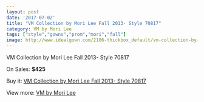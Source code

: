 ```yaml
---
layout: post
date: '2017-07-02'
title: "VM Collection by Mori Lee Fall 2013- Style 70817"
category: VM by Mori Lee
tags: ["style","gowns","prom","mori","fall"]
image: http://www.idealgown.com/2106-thickbox_default/vm-collection-by-mori-lee-fall-2013-style-70817.jpg
---
```

VM Collection by Mori Lee Fall 2013- Style 70817

On Sales: **$425**
<a href="https://www.idealgown.com/en/vm-by-mori-lee/1003-vm-collection-by-mori-lee-fall-2013-style-70817.html"><amp-img layout="responsive" width="600" height="600" src="//www.idealgown.com/2106-thickbox_default/vm-collection-by-mori-lee-fall-2013-style-70817.jpg" alt="VM Collection by Mori Lee Fall 2013- Style 70817 0" /></a>
<a href="https://www.idealgown.com/en/vm-by-mori-lee/1003-vm-collection-by-mori-lee-fall-2013-style-70817.html"><amp-img layout="responsive" width="600" height="600" src="//www.idealgown.com/2108-thickbox_default/vm-collection-by-mori-lee-fall-2013-style-70817.jpg" alt="VM Collection by Mori Lee Fall 2013- Style 70817 1" /></a>
<a href="https://www.idealgown.com/en/vm-by-mori-lee/1003-vm-collection-by-mori-lee-fall-2013-style-70817.html"><amp-img layout="responsive" width="600" height="600" src="//www.idealgown.com/2107-thickbox_default/vm-collection-by-mori-lee-fall-2013-style-70817.jpg" alt="VM Collection by Mori Lee Fall 2013- Style 70817 2" /></a>

Buy it: [VM Collection by Mori Lee Fall 2013- Style 70817](https://www.idealgown.com/en/vm-by-mori-lee/1003-vm-collection-by-mori-lee-fall-2013-style-70817.html "VM Collection by Mori Lee Fall 2013- Style 70817")

View more: [VM by Mori Lee](https://www.idealgown.com/en/13-vm-by-mori-lee "VM by Mori Lee")